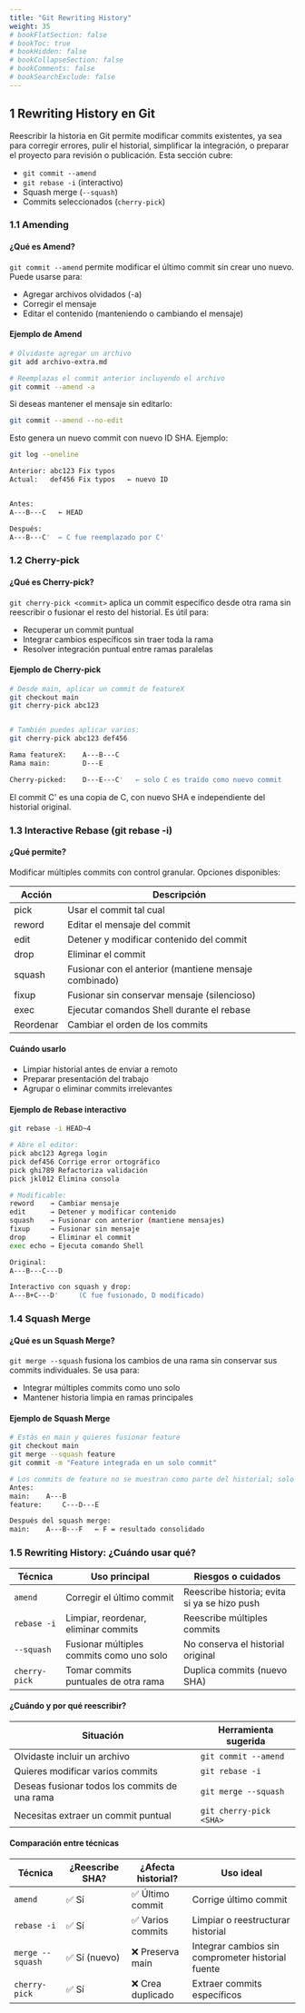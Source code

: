 ```yaml
---
title: "Git Rewriting History"
weight: 35
# bookFlatSection: false
# bookToc: true
# bookHidden: false
# bookCollapseSection: false
# bookComments: false
# bookSearchExclude: false
---
```


## **1 Rewriting History en Git**

Reescribir la historia en Git permite modificar commits existentes, ya sea para corregir errores, pulir el historial, simplificar la integración, o preparar el proyecto para revisión o publicación. Esta sección cubre:

- `git commit --amend`
- `git rebase -i` (interactivo)
- Squash merge (`--squash`)
- Commits seleccionados (`cherry-pick`)

### 1.1 Amending

#### ¿Qué es Amend?

`git commit --amend` permite modificar el último commit sin crear uno nuevo. Puede usarse para:

- Agregar archivos olvidados (-a)
- Corregir el mensaje
- Editar el contenido (manteniendo o cambiando el mensaje)

#### Ejemplo de Amend

```bash
# Olvidaste agregar un archivo
git add archivo-extra.md

# Reemplazas el commit anterior incluyendo el archivo
git commit --amend -a
```

Si deseas mantener el mensaje sin editarlo:

```bash
git commit --amend --no-edit
```

Esto genera un nuevo commit con nuevo ID SHA. Ejemplo:

```bash
git log --oneline

Anterior: abc123 Fix typos
Actual:   def456 Fix typos   ← nuevo ID


Antes:
A---B---C   ← HEAD

Después:
A---B---C'  ← C fue reemplazado por C'
```

### 1.2 Cherry-pick

#### ¿Qué es Cherry-pick?

`git cherry-pick <commit>` aplica un commit específico desde otra rama sin reescribir o fusionar el resto del historial. Es útil para:

- Recuperar un commit puntual
- Integrar cambios específicos sin traer toda la rama
- Resolver integración puntual entre ramas paralelas

#### Ejemplo de Cherry-pick

```bash
# Desde main, aplicar un commit de featureX
git checkout main
git cherry-pick abc123


# También puedes aplicar varios:
git cherry-pick abc123 def456

Rama featureX:    A---B---C
Rama main:        D---E

Cherry-picked:    D---E---C'   ← solo C es traído como nuevo commit
```

El commit C' es una copia de C, con nuevo SHA e independiente del historial original.

### 1.3 Interactive Rebase (git rebase -i)

#### ¿Qué permite?

Modificar múltiples commits con control granular. Opciones disponibles:

| Acción | Descripción |
|-|-|
| pick | Usar el commit tal cual |
| reword | Editar el mensaje del commit |
| edit | Detener y modificar contenido del commit |
| drop | Eliminar el commit |
| squash | Fusionar con el anterior (mantiene mensaje combinado) |
| fixup | Fusionar sin conservar mensaje (silencioso) |
| exec | Ejecutar comandos Shell durante el rebase |
| Reordenar | Cambiar el orden de los commits |

#### Cuándo usarlo

- Limpiar historial antes de enviar a remoto
- Preparar presentación del trabajo
- Agrupar o eliminar commits irrelevantes

#### Ejemplo de Rebase interactivo

```bash
git rebase -i HEAD~4

# Abre el editor:
pick abc123 Agrega login
pick def456 Corrige error ortográfico
pick ghi789 Refactoriza validación
pick jkl012 Elimina consola

# Modificable:
reword    → Cambiar mensaje
edit      → Detener y modificar contenido
squash    → Fusionar con anterior (mantiene mensajes)
fixup     → Fusionar sin mensaje
drop      → Eliminar el commit
exec echo → Ejecuta comando Shell

Original:
A---B---C---D

Interactivo con squash y drop:
A---B+C---D'     (C fue fusionado, D modificado)
```

### 1.4 Squash Merge

#### ¿Qué es un Squash Merge?

`git merge --squash` fusiona los cambios de una rama sin conservar sus commits individuales. Se usa para:

- Integrar múltiples commits como uno solo
- Mantener historia limpia en ramas principales

#### Ejemplo de Squash Merge

```bash
# Estás en main y quieres fusionar feature
git checkout main
git merge --squash feature
git commit -m "Feature integrada en un solo commit"

# Los commits de feature no se muestran como parte del historial; solo el resultado final aparece.
Antes:
main:    A---B
feature:     C---D---E

Después del squash merge:
main:    A---B---F   ← F = resultado consolidado
```

### 1.5 Rewriting History: ¿Cuándo usar qué?

| Técnica | Uso principal | Riesgos o cuidados |
|-|-|-|
| `amend` | Corregir el último commit | Reescribe historia; evita si ya se hizo push |
| `rebase -i` | Limpiar, reordenar, eliminar commits | Reescribe múltiples commits |
| `--squash` | Fusionar múltiples commits como uno solo | No conserva el historial original |
| `cherry-pick` | Tomar commits puntuales de otra rama | Duplica commits (nuevo SHA) |

#### ¿Cuándo y por qué reescribir?

| Situación | Herramienta sugerida |
|-|-|
| Olvidaste incluir un archivo | `git commit --amend` |
| Quieres modificar varios commits | `git rebase -i` |
| Deseas fusionar todos los commits de una rama | `git merge --squash` |
| Necesitas extraer un commit puntual | `git cherry-pick <SHA>` |

#### Comparación entre técnicas

| Técnica | ¿Reescribe SHA? | ¿Afecta historial? | Uso ideal |
|-|-|-|-|
| `amend` | ✅ Sí | ✅ Último commit | Corrige último commit |
| `rebase -i` | ✅ Sí | ✅ Varios commits | Limpiar o reestructurar historial |
| `merge --squash` | ✅ Sí (nuevo) | ❌ Preserva main | Integrar cambios sin comprometer historial fuente |
| `cherry-pick` | ✅ Sí | ❌ Crea duplicado | Extraer commits específicos |
